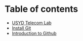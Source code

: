 # Table of contents

* [USYD Telecom Lab](README.md)
* [Install Git](install-git.md)
* [Introduction to Github](introduction-to-github.md)
